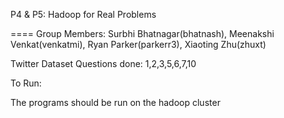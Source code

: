 P4 & P5: Hadoop for Real Problems

====
Group Members: Surbhi Bhatnagar(bhatnash), Meenakshi Venkat(venkatmi), Ryan Parker(parkerr3), Xiaoting Zhu(zhuxt)

Twitter Dataset Questions done: 1,2,3,5,6,7,10

To Run:

The programs should be run on the hadoop cluster
